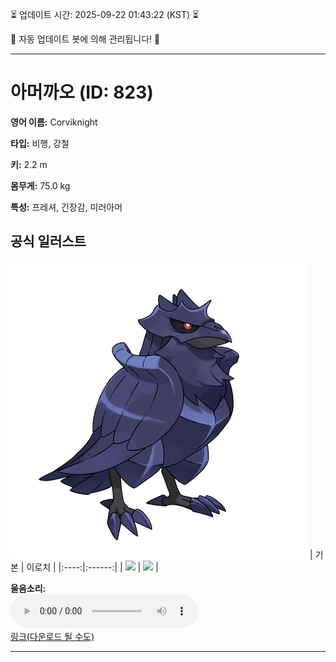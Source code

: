 
⏳ 업데이트 시간: 2025-09-22 01:43:22 (KST) ⏳

🤖 자동 업데이트 봇에 의해 관리됩니다! 🤖

---

# 아머까오 (ID: 823)
**영어 이름:** Corviknight

**타입:** 비행, 강철

**키:** 2.2 m

**몸무게:** 75.0 kg

**특성:** 프레셔, 긴장감, 미러아머

## 공식 일러스트
![](https://raw.githubusercontent.com/PokeAPI/sprites/master/sprites/pokemon/other/official-artwork/823.png)
| 기본 | 이로치 |
|:----:|:------:|
| <img src="http://play.pokemonshowdown.com/sprites/ani/corviknight.gif" width="200"> | <img src="http://play.pokemonshowdown.com/sprites/ani-shiny/corviknight.gif" width="200"> |

**울음소리:**<br><audio controls src="https://raw.githubusercontent.com/PokeAPI/cries/main/cries/pokemon/latest/823.ogg"></audio><br> [링크(다운로드 될 수도)](https://raw.githubusercontent.com/PokeAPI/cries/main/cries/pokemon/latest/823.ogg)


---
